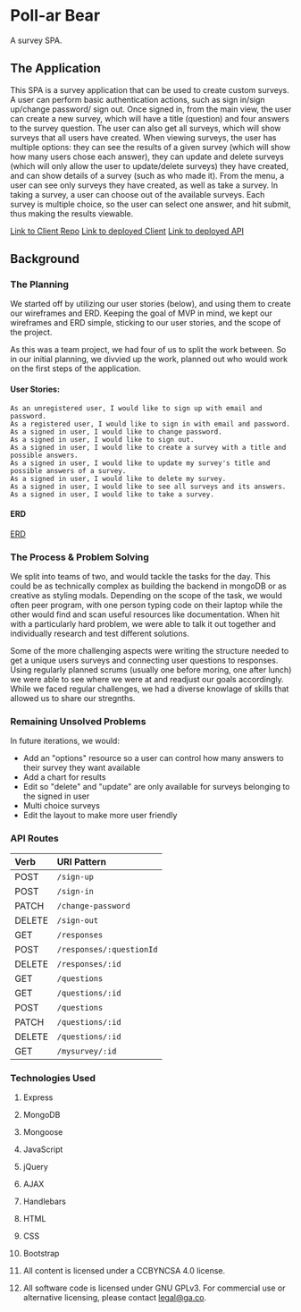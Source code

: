 # Poll-ar Bear

A survey SPA.

## The Application

This SPA is a survey application that can be used to create custom surveys. A user
can perform basic authentication actions, such as sign in/sign up/change password/
sign out. Once signed in, from the main view, the user can create a new survey,
which will have a title (question) and four answers to the survey question. The user
can also get all surveys, which will show surveys that all users have created. When
viewing surveys, the user has multiple options: they can see the results of a
given survey (which will show how many users chose each answer), they can update
and delete surveys (which will only allow the user to update/delete surveys) they
have created, and can show details of a survey (such as who made it). From the menu,
a user can see only surveys they have created, as well as take a survey. In taking
a survey, a user can choose out of the available surveys. Each survey is multiple
choice, so the user can select one answer, and hit submit, thus making the results
viewable.

[Link to Client Repo](https://github.com/SEI-06/Survey-Client)
[Link to deployed Client](https://sei-06.github.io/Survey-Client/)
[Link to deployed API](https://morning-reef-04926.herokuapp.com)


## Background

### The Planning

We started off by utilizing our user stories (below), and using them to create our
wireframes and ERD. Keeping the goal of MVP in mind, we kept our wireframes and
ERD simple, sticking to our user stories, and the scope of the project.

As this was a team project, we had four of us to split the work between. So in
our initial planning, we divvied up the work, planned out who would work on the
first steps of the application.



#### User Stories:

```
As an unregistered user, I would like to sign up with email and password.
As a registered user, I would like to sign in with email and password.
As a signed in user, I would like to change password.
As a signed in user, I would like to sign out.
As a signed in user, I would like to create a survey with a title and possible answers.
As a signed in user, I would like to update my survey's title and possible answers of a survey.
As a signed in user, I would like to delete my survey.
As a signed in user, I would like to see all surveys and its answers.
As a signed in user, I would like to take a survey.
```

#### ERD

[ERD](https://imgur.com/a/BTW9TxU)

### The Process & Problem Solving

We split into teams of two, and would tackle the tasks for the day. This could be
as technically complex as building the backend in mongoDB or as creative as styling
modals. Depending on the scope of the task, we would often peer program, with one
person typing code on their laptop while the other would find and scan useful resources
like documentation. When hit with a particularly hard problem, we were able to talk
it out together and individually research and test different solutions.

Some of the more challenging aspects were writing the structure needed to get a
unique users surveys and connecting user questions to responses. Using regularly
planned scrums (usually one before moring, one after lunch) we were able to see
where we were at and readjust our goals accordingly. While we faced regular challenges,
we had a diverse knowlage of skills that allowed us to share our stregnths.



### Remaining Unsolved Problems

In future iterations, we would:

- Add an "options" resource so a user can control how many answers to their survey
  they want available
- Add a chart for results
- Edit so "delete" and "update" are only available for surveys belonging to the
  signed in user
- Multi choice surveys
- Edit the layout to make more user friendly


### API Routes

| Verb   | URI Pattern  |
|:-------|:-------------|
| POST   | `/sign-up`      |
| POST   | `/sign-in`      |
| PATCH  | `/change-password`|
| DELETE | `/sign-out`     |
| GET    | `/responses`    |
| POST   | `/responses/:questionId` |
| DELETE | `/responses/:id`|
| GET    | `/questions`    |
| GET    | `/questions/:id`|
| POST   | `/questions`    |
| PATCH  | `/questions/:id`|
| DELETE | `/questions/:id`|
| GET    | `/mysurvey/:id` |

### Technologies Used

1. Express
2. MongoDB
3. Mongoose
4. JavaScript
5. jQuery
6. AJAX
7. Handlebars
8. HTML
9. CSS
10. Bootstrap



1. All content is licensed under a CC­BY­NC­SA 4.0 license.
1. All software code is licensed under GNU GPLv3. For commercial use or
    alternative licensing, please contact legal@ga.co.
